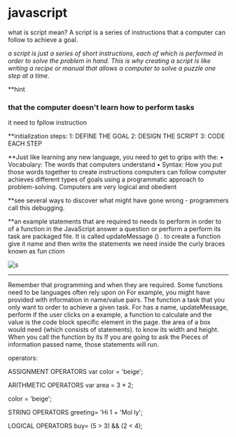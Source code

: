 
# javascript
what is script mean?
A script is a series of instructions that a
computer can follow to achieve a goal. 

_a script is just a series of short
instructions,
each of which is performed in order
to solve the problem in hand. This is why creating a
script is like writing a recipe or manual that allows a
computer to solve a puzzle one step at a time._

**hint
### that the computer doesn't learn how to perform tasks
it need to fpllow instruction


**initialization steps:
1: DEFINE THE GOAL 
2: DESIGN THE SCRIPT 
3: CODE EACH STEP 

**Just like learning any new language, you need
to get to grips with the:
• Vocabulary: The words that computers
understand
• Syntax: How you put those words together to
create instructions computers can follow 
computer achieves different types of goals using
a programmatic approach to problem-solving. 
Computers are very logical and obedient

**see several ways to discover
what might have gone wrong - programmers call
this debugging. 

**an example
statements that are required to needs to perform in order to of a function in the JavaScript
answer a question or perform a perform its task are packaged file. It is called updateMessage () . 
to create a function give it name and then write the statements we need inside  the curly braces
known as fun ctiom

![s](https://cdn.computerhoy.com/sites/navi.axelspringer.es/public/media/image/2019/03/javascript.jpg)
___________________________
Remember that programming
and when they are required. Some functions need to be languages often rely upon on
For example, you might have provided with information in name/value pairs. The function
a task that you only want to order to achieve a given task. For has a name, updateMessage,
perform if the user clicks on a example, a function to calculate and the value is the code block
specific element in the page. the area of a box would need (which consists of statements).
to know its width and height. When you call the function by its
If you are going to ask the Pieces of information passed name, those statements will run. 

operators: 

ASSIGNMENT OPERATORS 
var color = 'beige'; 

ARITHMETIC OPERATORS 
var area = 3 * 2; 

color = 'beige'; 

STRING OPERATORS 
greeting= 'Hi 1 + 'Mol ly'; 

LOGICAL OPERATORS 
buy= (5 > 3) && (2 < 4); 



